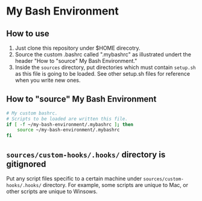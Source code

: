 # My Bash Environment

## How to use

1. Just clone this repository under $HOME direcotry.
1. Source the custom .bashrc called ".mybashrc" as illustrated undert the header "How to "source" My Bash Environment."
1. Inside the `sources` directory, put directories which must contain `setup.sh` as this file is going to be loaded. See other setup.sh files for reference when you write new ones.

## How to "source" My Bash Environment

```bash
# My custom bashrc.
# Scripts to be loaded are written this file.
if [ -f ~/my-bash-environment/.mybashrc ]; then
    source ~/my-bash-environment/.mybashrc
fi
```

## `sources/custom-hooks/.hooks/` directory is gitignored

Put any script files specific to a certain machine under `sources/custom-hooks/.hooks/` directory.
For example, some scripts are unique to Mac, or other scripts are unique to Winsows.
